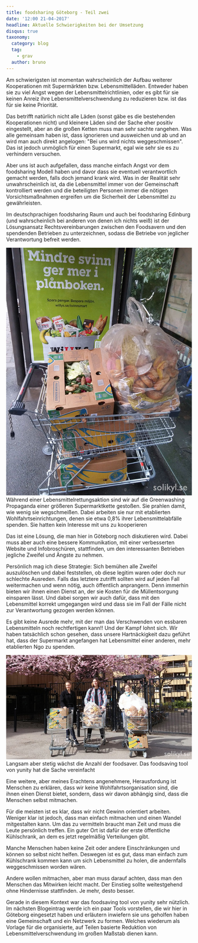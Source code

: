 ```yaml
---
title: foodsharing Göteborg - Teil zwei
date: '12:00 21-04-2017'
headline: Aktuelle Schwierigkeiten bei der Umsetzung
disqus: true
taxonomy:
  category: blog
  tag:
    - grav
  author: bruno
---
```


Am schwierigsten ist momentan wahrscheinlich der Aufbau weiterer Kooperationen mit Supermärkten bzw. Lebensmittelläden. Entweder haben sie zu viel Angst wegen der Lebensmittelrichtlinien, oder es gibt für sie keinen Anreiz ihre Lebensmittelverschwendung zu reduzieren bzw. ist das für sie keine Priorität.

Das betrifft natürlich nicht alle Läden (sonst gäbe es die bestehenden Kooperationen nicht) und kleinere Läden sind der Sache eher positiv eingestellt, aber an die großen Ketten muss man sehr sachte rangehen. Was alle gemeinsam haben ist, dass ignorieren und ausweichen und ab und an wird man auch direkt angelogen: "Bei uns wird nichts weggeschmissen". Das ist jedoch unmöglich für einen Supermarkt, egal wie sehr sie es zu verhindern versuchen.

Aber uns ist auch aufgefallen, dass manche einfach Angst vor dem foodsharing Modell haben und davor dass sie eventuell verantwortlich gemacht werden, falls doch jemand krank wird. Was in der Realität sehr unwahrscheinlich ist, da die Lebensmittel immer von der Gemeinschaft kontrolliert werden und die beteiligten Personen immer die nötigen Vorsichtsmaßnahmen ergreifen um die Sicherheit der Lebensmittel zu gewährleisten.

Im deutschprachigen foodsharing Raum und auch bei foodsharing Edinburg (und wahrscheinlich bei anderen von denen ich nichts weiß) ist der Lösungsansatz Rechtsvereinbarungen zwischen den Foodsavern und den spendenden Betrieben zu unterzeichnen, sodass die Betriebe von jeglicher Verantwortung befreit werden.

![](greenwashwillys.jpg) Während einer Lebensmittelrettungsaktion sind wir auf die Greenwashing Propaganda einer größeren Supermarktkette gestoßen. Sie prahlen damit, wie wenig sie wegschmeißen. Dabei arbeiten sie nur mit etablierten Wohlfahrtseinrichtungen, denen sie etwa 0,8% ihrer Lebensmittelabfälle spenden. Sie hatten kein Interesse mit uns zu kooperieren

Das ist eine Lösung, die man hier in Göteborg noch diskutieren wird. Dabei muss aber auch eine bessere Kommunikation, mit einer verbesserten Website und Infobroschüren, stattfinden, um den interessanten Betrieben jegliche Zweifel und Ängste zu nehmen.

Persönlich mag ich diese Strategie: Sich bemühen alle Zweifel auszulöschen und dabei feststellen, ob diese legitim waren oder doch nur schlechte Ausreden. Falls das letztere zutrifft sollten wird auf jeden Fall weitermachen und wenn nötig, auch öffentlich anprangern. Denn immerhin bieten wir ihnen einen Dienst an, der sie Kosten für die Müllentsorgung einsparen lässt. Und dabei sorgen wir auch dafür, dass mit den Lebensmittel korrekt umgegangen wird und dass sie im Fall der Fälle nicht zur Verantwortung gezogen werden können.

Es gibt keine Ausrede mehr, mit der man das Verschwenden von essbaren Lebensmitteln noch rechtfertigen kann!! Und der Kampf lohnt sich. Wir haben tatsächlich schon gesehen, dass unsere Hartnäckigkeit dazu geführt hat, dass der Supermarkt angefangen hat Lebensmittel einer anderen, mehr etablierten Ngo zu spenden.

![](nyamatraddare.jpg) Langsam aber stetig wächst die Anzahl der foodsaver. Das foodsaving tool von yunity hat die Sache vereinfacht

Eine weitere, aber meines Erachtens angenehmere, Herausfordung ist Menschen zu erklären, dass wir keine Wohlfahrtsorganisation sind, die ihnen einen Dienst bietet, sondern, dass wir davon abhängig sind, dass die Menschen selbst mitmachen.

Für die meisten ist es klar, dass wir nicht Gewinn orientiert arbeiten. Weniger klar ist jedoch, dass man einfach mitmachen und einen Wandel mitgestalten kann. Um das zu vermitteln braucht man Zeit und muss die Leute persönlich treffen. Ein guter Ort ist dafür der erste öffentliche Kühlschrank, an dem es jetzt regelmäßig Verteilungen gibt.

Manche Menschen haben keine Zeit oder andere Einschränkungen und können so selbst nicht helfen. Deswegen ist es gut, dass man einfach zum Kühlschrank kommen kann um sich Lebensmittel zu holen, die andernfalls weggeschmissen worden wären.

Andere wollen mitmachen, aber man muss darauf achten, dass man den Menschen das Mitwirken leicht macht. Der Einstieg sollte weitestgehend ohne Hindernisse stattfinden. Je mehr, desto besser.

Gerade in diesem Kontext war das foodsaving tool von yunity sehr nützlich. Im nächsten Blogeintrag werde ich ein paar Tools vorstellen, die wir hier in Göteborg eingesetzt haben und erläutern inwiefern sie uns geholfen haben eine Gemeinschaft und ein Netzwerk zu formen. Welches wiederum als Vorlage für die organisierte, auf Teilen basierte Reduktion von Lebensmittelverschwendung im großen Maßstab dienen kann.